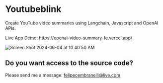 # Youtubeblink
Create YouTube video summaries using Langchain, Javascript and OpenAI APIs.

Live App Demo: https://openai-video-summary-fe.vercel.app/

![Screen Shot 2024-06-04 at 10 40 50 AM](https://github.com/felipecembranelli/youtubeblink/assets/5788479/9d1e8c24-7536-490c-b22c-c7a4ad8c2745)

## Do you want access to the source code?

Please send me a message: felipecembranelli@live.com


